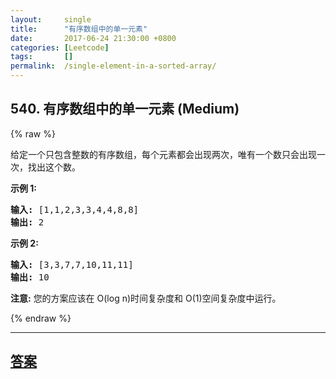 ```yaml
---
layout:     single
title:      "有序数组中的单一元素"
date:       2017-06-24 21:30:00 +0800
categories: [Leetcode]
tags:       []
permalink:  /single-element-in-a-sorted-array/
---
```


## 540. 有序数组中的单一元素 (Medium)

{% raw %}

<p>给定一个只包含整数的有序数组，每个元素都会出现两次，唯有一个数只会出现一次，找出这个数。</p>

<p><strong>示例 1:</strong></p>

<pre>
<strong>输入:</strong> [1,1,2,3,3,4,4,8,8]
<strong>输出:</strong> 2
</pre>

<p><strong>示例 2:</strong></p>

<pre>
<strong>输入:</strong> [3,3,7,7,10,11,11]
<strong>输出:</strong> 10
</pre>

<p><strong>注意:</strong> 您的方案应该在 O(log n)时间复杂度和 O(1)空间复杂度中运行。</p>

{% endraw %}

---

## [答案](https://github.com/openset/leetcode/tree/master/problems/single-element-in-a-sorted-array)
